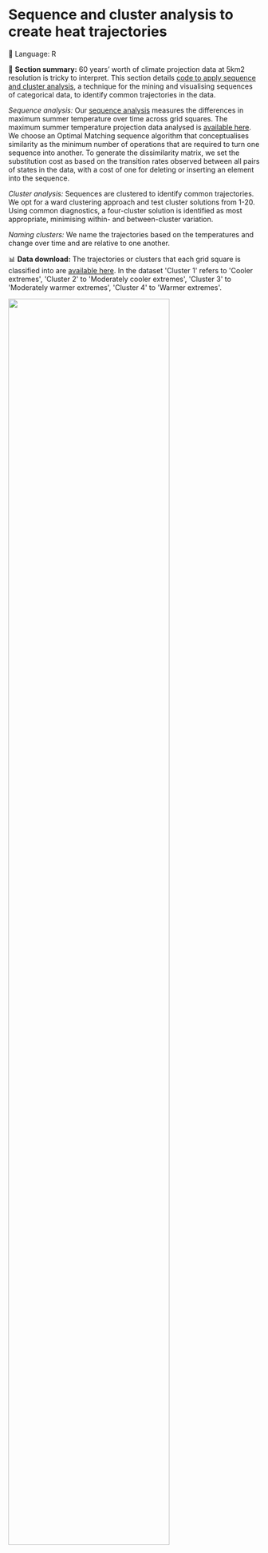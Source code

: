 # Sequence and cluster analysis to create heat trajectories

💬 Language: R

📌 **Section summary:** 60 years’ worth of climate projection data at 5km2 resolution is tricky to interpret. This section details [code to apply sequence and cluster analysis](https://github.com/CaitHRobinson/heat-housing-trajectories/edit/main/trajectories/trajectories-code.r), a technique for the mining and visualising sequences of categorical data, to identify common trajectories in the data. 

*Sequence analysis:* Our [sequence analysis](http://traminer.unige.ch/) measures the differences in maximum summer temperature over time across grid squares. The maximum summer temperature projection data analysed is [available here](https://github.com/CaitHRobinson/heat-housing-trajectories/blob/main/heat/AllYears_EngandWales.csv). We choose an Optimal Matching sequence algorithm that conceptualises similarity as the minimum number of operations that are required to turn one sequence into another. To generate the dissimilarity matrix, we set the substitution cost as based on the transition rates observed between all pairs of states in the data, with a cost of one for deleting or inserting an element into the sequence. 

*Cluster analysis:* Sequences are clustered to identify common trajectories. We opt for a ward clustering approach and test cluster solutions from 1-20. Using common diagnostics, a four-cluster solution is identified as most appropriate, minimising within- and between-cluster variation. 

*Naming clusters:* We name the trajectories based on the temperatures and change over time and are relative to one another.

📊 **Data download:** The trajectories or clusters that each grid square is classified into are [available here](https://github.com/CaitHRobinson/heat-housing-trajectories/blob/main/trajectories/trajectory_5km.csv). In the dataset 'Cluster 1' refers to 'Cooler extremes', 'Cluster 2' to 'Moderately cooler extremes', 'Cluster 3' to 'Moderately warmer extremes', 'Cluster 4' to 'Warmer extremes'.

<img src="https://github.com/user-attachments/assets/0fdfc99b-e1ef-4ee5-a617-249dfe1c6903" width=80% height=80%>

